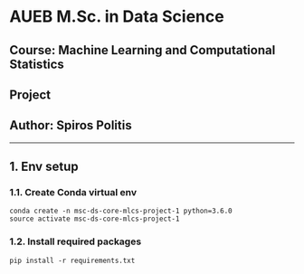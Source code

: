 # AUEB M.Sc. in Data Science
## Course: Machine Learning and Computational Statistics
## Project
## Author: Spiros Politis

----------

## 1. Env setup

### 1.1. Create Conda virtual env

```
conda create -n msc-ds-core-mlcs-project-1 python=3.6.0
source activate msc-ds-core-mlcs-project-1
```

###  1.2. Install required packages
```
pip install -r requirements.txt
```
